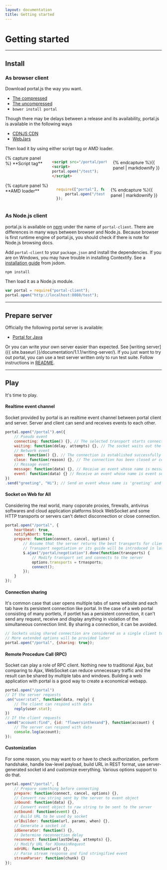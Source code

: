 ```yaml
---
layout: documentation
title: Getting started
---
```


# Getting started

---

## Install

### As browser client

Download portal.js the way you want.

<ul class="inline-list">
<li><a href="https://raw.github.com/flowersinthesand/portal/1.1.1/portal.min.js">The compressed</a></li>
<li><a href="https://raw.github.com/flowersinthesand/portal/1.1.1/portal.js">The uncompressed</a></li>
<li><code>bower install portal</code></li>
</ul>

Though there may be delays between a release and its availability, portal.js is available in the following ways

<ul class="inline-list">
<li><a href="http://cdnjs.com/libraries/portal">CDNJS CDN</a></li>
<li><a href="http://search.maven.org/#search%7Cgav%7C1%7Cg%3A%22org.webjars%22%20AND%20a%3A%22portal%22">WebJars</a></li>
</ul>

Then load it by using either script tag or AMD loader.

<div class="row">
<div class="large-6 columns">
{% capture panel %}
**Script tag**

```html
<script src="/portal/portal.min.js"></script>
<script>
portal.open("/test");
</script>
```
{% endcapture %}{{ panel | markdownify }}
</div>
<div class="large-6 columns">
{% capture panel %}
**AMD loader**

```javascript
require(["portal"], function(portal) {
    portal.open("/test");
});
```
{% endcapture %}{{ panel | markdownify }}
</div>
</div>

### As Node.js client

portal.js is available on [npm](https://npmjs.org/package/portal-client) under the name of `portal-client`. There are differences in many ways between browser and Node.js. Because browser is first runtime engine of portal.js, you should check if there is note for Node.js browsing docs.

Add `portal-client` to your `package.json` and install the dependencies. If you are on Windows, you may have trouble in installing Contextify. See a [installation guide](https://github.com/tmpvar/jsdom#contextify) from jsdom.
  
```bash
npm install
```

Then load it as a Node.js module.

```javascript
var portal = require("portal-client");
portal.open("http://localhost:8080/test");
```

---

## Prepare server

Officially the following portal server is available:

* [Portal for Java](http://flowersinthesand.github.io/portal-java/)

Or you can write your own server easier than expected. See [writing server]({{ site.baseurl }}/documentation/1.1.1/writing-server/). If you just want to try out portal, you can use a test server written only to run test suite. Follow instructions in [README](https://github.com/flowersinthesand/portal/blob/master/README.md#test-suite).

---

## Play

It's time to play.

#### Realtime event channel

Socket provided by portal is an realtime event channel between portal client and server. Server and client can send and receives events to each other.

```javascript
portal.open("/portal").on({
    // Pseudo event
    connecting: function() {}, // The selected transport starts connecting to the server
    waiting: function(delay, attempts) {}, // The socket waits out the reconnection delay
    // Network event
    open: function() {}, // The connection is established successfully and communication is possible
    close: function(reason) {}, // The connection has been closed or could not be opened
    // Message event
    message: function(data) {}, // Receive an event whose name is message sent by the server
    event: function(data) {} // Receive an event whose name is event sent by the server
})
.send("greeting", "Hi"); // Send an event whose name is 'greeting' and data is 'Hi' to the server
```

#### Socket on Web for All

Considering the real world, many coporate proxies, firewalls, antivirus softwares and cloud application platforms block WebSocket and some HTTP transports or servers can't detect disconnection or close connection.

```javascript
portal.open("/portal", {
    heartbeat: true,
    notifyAbort: true,
    prepare: function(connect, cancel, options) {
        // Assume that the server returns the best transports for client
        // Transport negotiation or its guide will be introduced in later 
        $.ajax("/portal/negotiation").done(function(transports) {
            // Modify transport set and connects to the server
            options.transports = trnasports;
            connect();
        });
    }
});
```

#### Connection sharing

It's common case that user opens multiple tabs of same website and each tab have its persistent connection like portal. In the case of a web portal consisting of many portlets, if portlet has a persistent connection, it can't send any request, receive and display anything in violation of the simultaneous connection limit. By sharing a connection, it can be avoided.

```javascript
// Sockets using shared connection are considered as a single client to the server
// More extended options will be provided later  
portal.open("/portal", {sharing: true});
```

#### Remote Procedure Call (RPC)

Socket can play a role of RPC client. Nothing new to traditional Ajax, but comparing to Ajax, WebSocket can reduce unnecessary traffic and the result can be shared by multiple tabs and windows. Building a web application with portal is a good way to create a economical webapp.

```javascript
portal.open("/portal")
// If the server requests
.on("user:stat", function(data, reply) {
    // The client can respond with data
    reply(user.stat);
})
// If the client requests
.send("account:find", {id: "flowersinthesand"}, function(account) {
    // The server can respond with data
    console.log(account);
});
```

#### Customization

For some reason, you may want to or have to check authorization, perform handshake, handle low-level payload, build URL in REST format, use server-generated socket id and customize everything. Various options support to do that.

```javascript
portal.open("/portal", {
    // Prepare something before connecting
    prepare: function(connect, cancel, options) {},
    // Convert raw string sent by the server to event object
    inbound: function(data) {},
    // Convert event object to raw string to be sent to the server
    outbound: function(event) {},
    // Build URL to be used by socket
    urlBuilder: function(url, params, when) {},
    // Generate a socket id
    idGenerator: function() {},
    // Determine reconnection delay
    reconnect: function(lastDelay, attempts) {},
    // Modify URL for XDomainRequest
    xdrURL: function(url) {},
    // Parse stream response and find stringified event
    streamParser: function(chunk) {}
});
```